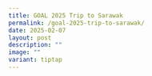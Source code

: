 ```yaml
---
title: GOAL 2025 Trip to Sarawak
permalink: /goal-2025-trip-to-sarawak/
date: 2025-02-07
layout: post
description: ""
image: ""
variant: tiptap
---
```

